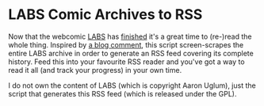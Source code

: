 # LABS Comic Archives to RSS

Now that the webcomic [LABS](http://www.aaronuglum.com/cartoons/LABS/) has [finished](http://www.aaronuglum.com/LABSmessage.php)
it's a great time to (re-)read the whole thing. Inspired by [a blog comment](https://danq.me/2019/07/24/labs/#comment-169904),
this script screen-scrapes the entire LABS archive in order to generate an RSS feed covering its complete history. Feed this
into your favourite RSS reader and you've got a way to read it all (and track your progress) in your own time.

I do not own the content of LABS (which is copyright Aaron Uglum), just the script that generates this RSS feed (which is released
under the GPL).
